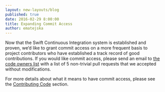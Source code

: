 ```yaml
---
layout: new-layouts/blog
published: true
date: 2016-02-29 8:00:00
title: Expanding Commit Access
author: ematejska
---
```


Now that the Swift Continuous Integration system is established and proven, we’d like to grant commit access on a more frequent basis to project contributors who have established a track record of good contributions.  If you would like commit access, please send an email to [the code owners list](mailto:code-owners@swift.org) with a list of 5 non-trivial pull requests that we accepted without modifications.

For more details about what it means to have commit access, please see the [Contributing Code](/contributing/#contributing-code) section.
